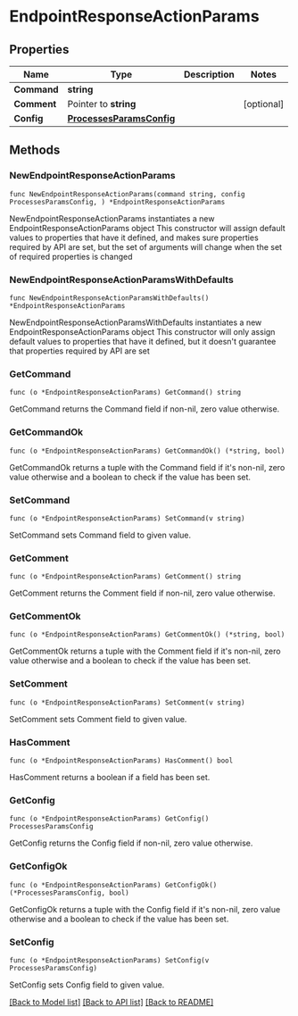 # EndpointResponseActionParams

## Properties

Name | Type | Description | Notes
------------ | ------------- | ------------- | -------------
**Command** | **string** |  | 
**Comment** | Pointer to **string** |  | [optional] 
**Config** | [**ProcessesParamsConfig**](ProcessesParamsConfig.md) |  | 

## Methods

### NewEndpointResponseActionParams

`func NewEndpointResponseActionParams(command string, config ProcessesParamsConfig, ) *EndpointResponseActionParams`

NewEndpointResponseActionParams instantiates a new EndpointResponseActionParams object
This constructor will assign default values to properties that have it defined,
and makes sure properties required by API are set, but the set of arguments
will change when the set of required properties is changed

### NewEndpointResponseActionParamsWithDefaults

`func NewEndpointResponseActionParamsWithDefaults() *EndpointResponseActionParams`

NewEndpointResponseActionParamsWithDefaults instantiates a new EndpointResponseActionParams object
This constructor will only assign default values to properties that have it defined,
but it doesn't guarantee that properties required by API are set

### GetCommand

`func (o *EndpointResponseActionParams) GetCommand() string`

GetCommand returns the Command field if non-nil, zero value otherwise.

### GetCommandOk

`func (o *EndpointResponseActionParams) GetCommandOk() (*string, bool)`

GetCommandOk returns a tuple with the Command field if it's non-nil, zero value otherwise
and a boolean to check if the value has been set.

### SetCommand

`func (o *EndpointResponseActionParams) SetCommand(v string)`

SetCommand sets Command field to given value.


### GetComment

`func (o *EndpointResponseActionParams) GetComment() string`

GetComment returns the Comment field if non-nil, zero value otherwise.

### GetCommentOk

`func (o *EndpointResponseActionParams) GetCommentOk() (*string, bool)`

GetCommentOk returns a tuple with the Comment field if it's non-nil, zero value otherwise
and a boolean to check if the value has been set.

### SetComment

`func (o *EndpointResponseActionParams) SetComment(v string)`

SetComment sets Comment field to given value.

### HasComment

`func (o *EndpointResponseActionParams) HasComment() bool`

HasComment returns a boolean if a field has been set.

### GetConfig

`func (o *EndpointResponseActionParams) GetConfig() ProcessesParamsConfig`

GetConfig returns the Config field if non-nil, zero value otherwise.

### GetConfigOk

`func (o *EndpointResponseActionParams) GetConfigOk() (*ProcessesParamsConfig, bool)`

GetConfigOk returns a tuple with the Config field if it's non-nil, zero value otherwise
and a boolean to check if the value has been set.

### SetConfig

`func (o *EndpointResponseActionParams) SetConfig(v ProcessesParamsConfig)`

SetConfig sets Config field to given value.



[[Back to Model list]](../README.md#documentation-for-models) [[Back to API list]](../README.md#documentation-for-api-endpoints) [[Back to README]](../README.md)


